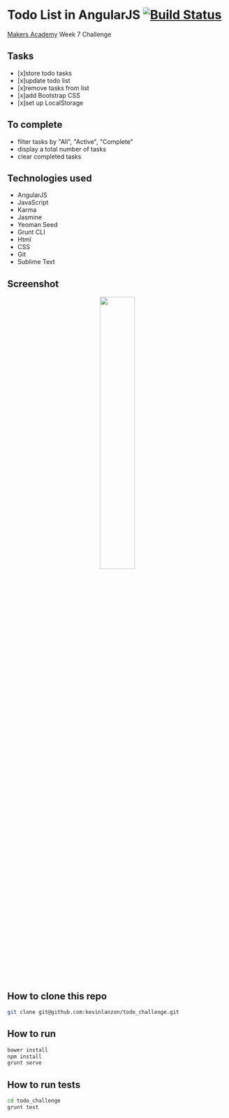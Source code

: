 Todo List in AngularJS   [![Build Status](https://travis-ci.org/kevinlanzon/todo_challenge.svg?branch=master)](https://travis-ci.org/kevinlanzon/todo_challenge)
==========
[Makers Academy](http://www.makersacademy.com) Week 7 Challenge

Tasks
----
-  [x]store todo tasks
-  [x]update todo list
-  [x]remove tasks from list
-  [x]add Bootstrap CSS
-  [x]set up LocalStorage

To complete
----
- filter tasks by "All", "Active", "Complete"
- display a total number of tasks
- clear completed tasks

Technologies used
----
- AngularJS
- JavaScript
- Karma
- Jasmine
- Yeoman Seed
- Grunt CLI
- Html
- CSS
- Git
- Sublime Text


Screenshot
---
<div align="center">
        <img width="40%" src="images/2015-03-22 at 22.31.43 (2).png">
</div>


How to clone this repo
----
```sh
git clone git@github.com:kevinlanzon/todo_challenge.git
```

How to run
----
```sh
bower install
npm install
grunt serve

```

How to run tests
----
```sh
cd todo_challenge
grunt test
```
